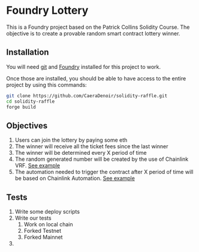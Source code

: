 # Foundry Lottery

This is a Foundry project based on the Patrick Collins Solidity Course.
The objective is to create a provable random smart contract lottery winner.

## Installation

You will need [git](https://github.com/git-guides/install-git) and [Foundry](https://book.getfoundry.sh/getting-started/installation) installed for this project to work.

Once those are installed, you should be able to have access to the entire project by using this commands:

```bash
git clone https://github.com/CaeraDenoir/solidity-raffle.git
cd solidity-raffle
forge build
```

## Objectives
1. Users can join the lottery by paying some eth
2. The winner will receive all the ticket fees since the last winner
3. The winner will be determined every X period of time
4. The random generated number will be created by the use of Chainlink VRF. [See example](https://docs.chain.link/vrf/v2/subscription/examples/get-a-random-number#create-and-fund-a-subscription)
5. The automation needed to trigger the contract after X period of time will be based on Chainlink Automation. [See example](https://docs.chain.link/quickstarts/time-based-upkeep)


## Tests
1. Write some deploy scripts
2. Write our tests
    1. Work on local chain
    2. Forked Testnet
    3. Forked Mainnet
3. 